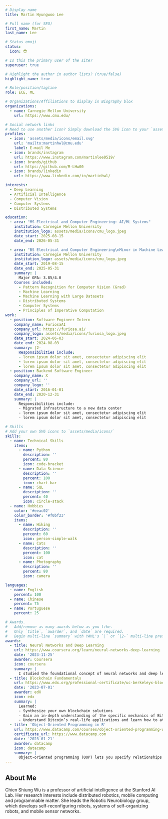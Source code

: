 ```yaml
---
# Display name
title: Martin Hyungwoo Lee

# Full name (for SEO)
first_name: Martin
last_name: Lee

# Status emoji
status:
  icon: 😎

# Is this the primary user of the site?
superuser: true

# Highlight the author in author lists? (true/false)
highlight_name: true

# Role/position/tagline
role: ECE, ML

# Organizations/Affiliations to display in Biography blox
organizations:
  - name: Carnegie Mellon University
    url: https://www.cmu.edu/

# Social network links
# Need to use another icon? Simply download the SVG icon to your `assets/media/icons/` folder.
profiles:
  - icon: 'assets/media/icons/email.svg'
    url: 'mailto:martinhwl@cmu.edu'
    label: E-mail Me
  - icon: brands/instagram
    url: https://www.instagram.com/martinlee0519/
  - icon: brands/github
    url: https://github.com/M-LHw00
  - icon: brands/linkedin
    url: https://www.linkedin.com/in/martinhwl/

interests:
  - Deep Learning
  - Artificial Intelligence
  - Computer Vision
  - Computer Systems
  - Distributed Systems

education:
  - area: "MS Electrical and Computer Engineering: AI/ML Systems"
    institution: Carnegie Mellon University
    institution_logo: assets/media/icons/cmu_logo.jpeg
    date_start: 2025-08-15
    date_end: 2026-05-31

  - area: "BS Electrical and Computer Engineering\nMinor in Machine Learning"
    institution: Carnegie Mellon University
    institution_logo: assets/media/icons/cmu_logo.jpeg
    date_start: 2019-08-15
    date_end: 2025-05-31
    summary: |
      Major GPA: 3.85/4.0
    Courses included:
      - Pattern Recognition for Computer Vision (Grad)
      - Machine Learning
      - Machine Learning with Large Datasets
      - Distributed Systems
      - Computer Systems
      - Principles of Imperative Computation
work:
  - position: Software Engineer Intern
    company_name: FuriosaAI
    company_url: https://furiosa.ai/
    company_logo: assets/media/icons/furiosa_logo.jpeg
    date_start: 2024-06-03
    date_end: 2024-08-03
    summary: |2-
      Responsibilities include:
      - lorem ipsum dolor sit amet, consectetur adipiscing elit
      - lorem ipsum dolor sit amet, consectetur adipiscing elit
      - lorem ipsum dolor sit amet, consectetur adipiscing elit
  - position: Backend Software Engineer
    company_name: X
    company_url: ''
    company_logo: ''
    date_start: 2016-01-01
    date_end: 2020-12-31
    summary: |
      Responsibilities include:
      - Migrated infrastructure to a new data center
      - lorem ipsum dolor sit amet, consectetur adipiscing elit
      - lorem ipsum dolor sit amet, consectetur adipiscing elit

# Skills
# Add your own SVG icons to `assets/media/icons/`
skills:
  - name: Technical Skills
    items:
      - name: Python
        description: ''
        percent: 80
        icon: code-bracket
      - name: Data Science
        description: ''
        percent: 100
        icon: chart-bar
      - name: SQL
        description: ''
        percent: 40
        icon: circle-stack
  - name: Hobbies
    color: '#eeac02'
    color_border: '#f0bf23'
    items:
      - name: Hiking
        description: ''
        percent: 60
        icon: person-simple-walk
      - name: Cats
        description: ''
        percent: 100
        icon: cat
      - name: Photography
        description: ''
        percent: 80
        icon: camera

languages:
  - name: English
    percent: 100
  - name: Chinese
    percent: 75
  - name: Portuguese
    percent: 25

# Awards.
#   Add/remove as many awards below as you like.
#   Only `title`, `awarder`, and `date` are required.
#   Begin multi-line `summary` with YAML's `|` or `|2-` multi-line prefix and indent 2 spaces below.
awards:
  - title: Neural Networks and Deep Learning
    url: https://www.coursera.org/learn/neural-networks-deep-learning
    date: '2023-11-25'
    awarder: Coursera
    icon: coursera
    summary: |
      I studied the foundational concept of neural networks and deep learning. By the end, I was familiar with the significant technological trends driving the rise of deep learning; build, train, and apply fully connected deep neural networks; implement efficient (vectorized) neural networks; identify key parameters in a neural network’s architecture; and apply deep learning to your own applications.
  - title: Blockchain Fundamentals
    url: https://www.edx.org/professional-certificate/uc-berkeleyx-blockchain-fundamentals
    date: '2023-07-01'
    awarder: edX
    icon: edx
    summary: |
      Learned:
      - Synthesize your own blockchain solutions
      - Gain an in-depth understanding of the specific mechanics of Bitcoin
      - Understand Bitcoin’s real-life applications and learn how to attack and destroy Bitcoin, Ethereum, smart contracts and Dapps, and alternatives to Bitcoin’s Proof-of-Work consensus algorithm
  - title: 'Object-Oriented Programming in R'
    url: https://www.datacamp.com/courses/object-oriented-programming-with-s3-and-r6-in-r
    certificate_url: https://www.datacamp.com
    date: '2023-01-21'
    awarder: datacamp
    icon: datacamp
    summary: |
      Object-oriented programming (OOP) lets you specify relationships between functions and the objects that they can act on, helping you manage complexity in your code. This is an intermediate level course, providing an introduction to OOP, using the S3 and R6 systems. S3 is a great day-to-day R programming tool that simplifies some of the functions that you write. R6 is especially useful for industry-specific analyses, working with web APIs, and building GUIs.
---
```


## About Me

Chien Shiung Wu is a professor of artificial intelligence at the Stanford AI Lab. Her research interests include distributed robotics, mobile computing and programmable matter. She leads the Robotic Neurobiology group, which develops self-reconfiguring robots, systems of self-organizing robots, and mobile sensor networks.
